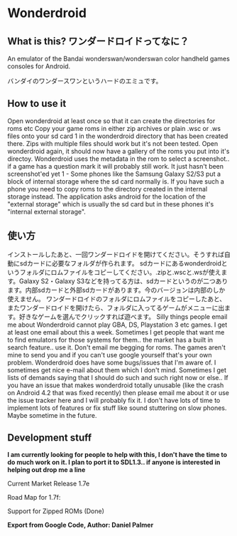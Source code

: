 # Wonderdroid

## What is this? ワンダードロイドってなに？
An emulator of the Bandai wonderswan/wonderswan color handheld games consoles for Android.

バンダイのワンダースワンというハードのエミュです。

## How to use it
Open wonderdroid at least once so that it can create the directories for roms etc
Copy your game roms in either zip archives or plain .wsc or .ws files onto your sd card 1 in the wonderdroid directory that has been created there. Zips with multiple files should work but it's not been tested.
Open wonderdroid again, it should now have a gallery of the roms you put into it's directoy. Wonderdroid uses the metadata in the rom to select a screenshot.. if a game has a question mark it will probably still work. It just hasn't been screenshot'ed yet
1 - Some phones like the Samsung Galaxy S2/S3 put a block of internal storage where the sd card normally is. If you have such a phone you need to copy roms to the directory created in the internal storage instead. The application asks android for the location of the "external storage" which is usually the sd card but in these phones it's "internal external storage".

## 使い方
インストールしたあと、一回ワンダードロイドを開けてください。そうすれば自動にsdカードに必要なフォルダが作られます。
sdカードにあるwonderdroidというフォルダにロムファイルをコピーしてください。.zipと.wscと.wsが使えます。Galaxy S2・Galaxy S3などを持ってる方は、sdカードというのが二つあります。内部sdカードと外部sdカードがあります。今のバージョンは内部のしか使えません。
ワンダードロイドのフォルダにロムファイルをコピーしたあと、またワンダードロイドを開けたら、フォルダに入ってるゲームがメニューに出ます。好きなゲームを選んでクリックすれば遊べます。
Silly things people email me about
Wonderdroid cannot play GBA, DS, Playstation 3 etc games. I get at least one email about this a week. Sometimes I get people that want me to find emulators for those systems for them.. the market has a built in search feature.. use it.
Don't email me begging for roms. The games aren't mine to send you and if you can't use google yourself that's your own problem.
Wonderdroid does have some bugs/issues that I'm aware of. I sometimes get nice e-mail about them which I don't mind. Sometimes I get lists of demands saying that I should do such and such right now or else.. If you have an issue that makes wonderdroid totally unusable (like the crash on Android 4.2 that was fixed recently) then please email me about it or use the issue tracker here and I will probably fix it. I don't have lots of time to implement lots of features or fix stuff like sound stuttering on slow phones. Maybe sometime in the future.

## Development stuff
**I am currently looking for people to help with this, I don't have the time to do much work on it. I plan to port it to SDL1.3.. if anyone is interested in helping out drop me a line**

Current Market Release 1.7e

Road Map for 1.7f:

Support for Zipped ROMs (Done)

**Export from Google Code, Author: Daniel Palmer**
